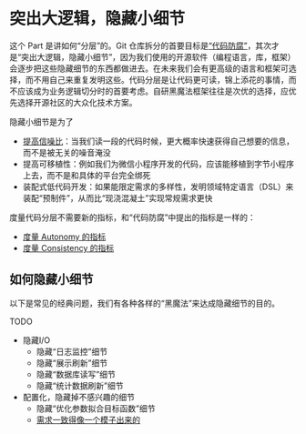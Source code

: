 # 突出大逻辑，隐藏小细节

这个 Part 是讲如何“分层”的。Git 仓库拆分的首要目标是[“代码防腐”](../Part2/README.md)，其次才是“突出大逻辑，隐藏小细节”，因为我们使用的开源软件（编程语言，库，框架）会逐步把这些隐藏细节的东西都做进去。在未来我们会有更高级的语言和框架可选择，而不用自己来重复发明这些。代码分层是让代码更可读，锦上添花的事情，而不应该成为业务逻辑切分时的首要考虑。自研黑魔法框架往往是次优的选择，应优先选择开源社区的大众化技术方案。

隐藏小细节是为了

* [提高信噪比](./SignalNoise.md)：当我们读一段的代码时候，更大概率快速获得自己想要的信息，而不是被无关的噪音淹没
* 提高可移植性：例如我们为微信小程序开发的代码，应该能移植到字节小程序上去，而不是和具体的平台完全绑死
* 装配式低代码开发：如果能限定需求的多样性，发明领域特定语言（DSL）来装配“预制件”，从而比“现浇混凝土”实现常规需求更快

度量代码分层不需要新的指标，和“代码防腐”中提出的指标是一样的：

* [度量 Autonomy 的指标](../Part1/AutonomyMetrics.md)
* [度量 Consistency 的指标](../Part1/ConsistencyMetrics.md)

## 如何隐藏小细节

以下是常见的经典问题，我们有各种各样的“黑魔法”来达成隐藏细节的目的。

TODO

* 隐藏I/O
  * 隐藏“日志监控”细节
  * 隐藏“展示刷新”细节
  * 隐藏“数据库读写”细节
  * 隐藏“统计数据刷新”细节
* 配置化，隐藏掉不感兴趣的细节
  * 隐藏“优化参数拟合目标函数”细节
  * [需求一致得像一个模子出来的](./Prefab.md)
